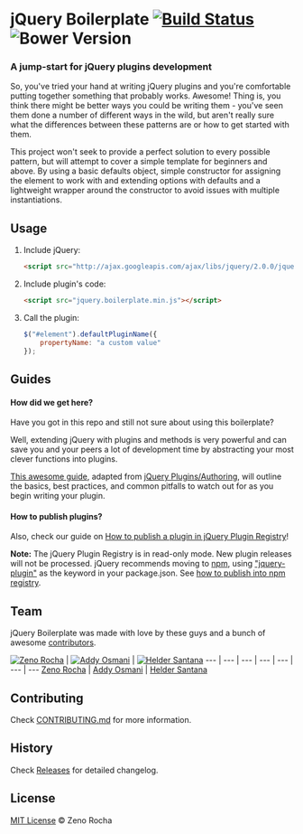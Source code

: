 # jQuery Boilerplate [![Build Status](https://secure.travis-ci.org/jquery-boilerplate/jquery-boilerplate.svg?branch=master)](https://travis-ci.org/jquery-boilerplate/jquery-boilerplate) ![Bower Version](https://badge.fury.io/bo/jquery-boilerplate.svg)

### A jump-start for jQuery plugins development

So, you've tried your hand at writing jQuery plugins and you're comfortable putting together something that probably works. Awesome! Thing is, you think there might be better ways you could be writing them - you've seen them done a number of different ways in the wild, but aren't really sure what the differences between these patterns are or how to get started with them.

This project won't seek to provide a perfect solution to every possible pattern, but will attempt to cover a simple template for beginners and above. By using a basic defaults object, simple constructor for assigning the element to work with and extending options with defaults and a lightweight wrapper around the constructor to avoid issues with multiple instantiations.

## Usage

1. Include jQuery:

	```html
	<script src="http://ajax.googleapis.com/ajax/libs/jquery/2.0.0/jquery.min.js"></script>
	```

2. Include plugin's code:

	```html
	<script src="jquery.boilerplate.min.js"></script>
	```

3. Call the plugin:

	```javascript
	$("#element").defaultPluginName({
		propertyName: "a custom value"
	});
	```

## Guides

#### How did we get here?

Have you got in this repo and still not sure about using this boilerplate?

Well, extending jQuery with plugins and methods is very powerful and can save you and your peers a lot of development time by abstracting your most clever functions into plugins.

[This awesome guide](https://github.com/jquery-boilerplate/boilerplate/wiki/How-did-we-get-here%3F), adapted from [jQuery Plugins/Authoring](http://docs.jquery.com/Plugins/Authoring), will outline the basics, best practices, and common pitfalls to watch out for as you begin writing your plugin.

#### How to publish plugins?

Also, check our guide on [How to publish a plugin in jQuery Plugin Registry](https://github.com/jquery-boilerplate/boilerplate/wiki/How-to-publish-a-plugin-in-jQuery-Plugin-Registry
)!

**Note:** The jQuery Plugin Registry is in read-only mode. New plugin releases will not be processed.
jQuery recommends moving to [npm](https://www.npmjs.com/), using ["jquery-plugin"](https://www.npmjs.com/browse/keyword/jquery-plugin) as the keyword in your package.json. See [how to publish into npm registry](https://gist.github.com/coolaj86/1318304).

## Team

jQuery Boilerplate was made with love by these guys and a bunch of awesome [contributors](https://github.com/jquery-boilerplate/boilerplate/graphs/contributors).

[![Zeno Rocha](http://gravatar.com/avatar/e190023b66e2b8aa73a842b106920c93?s=70)](http://zenorocha.com) | [![Addy Osmani](http://gravatar.com/avatar/96270e4c3e5e9806cf7245475c00b275?s=70)](http://addyosmani.com) | [![Helder Santana](http://gravatar.com/avatar/63fb620ee7d14fc91030d4349d189b3e?s=70)](http://heldr.com)
--- | --- | --- | --- | --- | --- | ---
[Zeno Rocha](http://zenorocha.com) | [Addy Osmani](http://addyosmani.com) | [Helder Santana](http://heldr.com)

## Contributing

Check [CONTRIBUTING.md](https://github.com/jquery-boilerplate/boilerplate/blob/master/CONTRIBUTING.md) for more information.

## History

Check [Releases](https://github.com/jquery-boilerplate/jquery-boilerplate/releases) for detailed changelog.

## License

[MIT License](http://zenorocha.mit-license.org/) © Zeno Rocha
